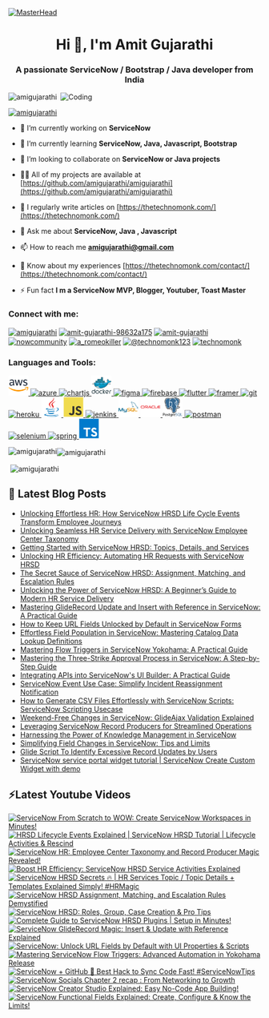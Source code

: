
[![MasterHead](https://i.gifer.com/origin/22/22657b8a577f858827c5d46dac32cf53.gif)](https://amigujarathi.io)

<h1 align="center">Hi 👋, I'm Amit Gujarathi</h1>
<h3 align="center">A passionate ServiceNow / Bootstrap / Java developer from India</h3>
<img align="right" alt="Coding" width="400" src="https://cdn.filestackcontent.com/efbSR18hT5uRKuo0zoMA">

<p align="left"> <img src="https://komarev.com/ghpvc/?username=amigujarathi&label=Profile%20views&color=0e75b6&style=flat" alt="amigujarathi" /> </p>

<p align="left"> <a href="https://twitter.com/amigujarathi" target="blank"><img src="https://img.shields.io/twitter/follow/amigujarathi?logo=twitter&style=for-the-badge" alt="amigujarathi" /></a> </p>

- 🔭 I’m currently working on **ServiceNow**

- 🌱 I’m currently learning **ServiceNow, Java, Javascript, Bootstrap**

- 👯 I’m looking to collaborate on **ServiceNow or Java projects**

- 👨‍💻 All of my projects are available at [https://github.com/amigujarathi/amigujarathi](https://github.com/amigujarathi/amigujarathi)

- 📝 I regularly write articles on [https://thetechnomonk.com/](https://thetechnomonk.com/)

- 💬 Ask me about **ServiceNow, Java , Javascript**

- 📫 How to reach me **amigujarathi@gmail.com**

- 📄 Know about my experiences [https://thetechnomonk.com/contact/](https://thetechnomonk.com/contact/)

- ⚡ Fun fact **I m a ServiceNow MVP, Blogger, Youtuber, Toast Master**

<h3 align="left">Connect with me:</h3>
<p align="left">
<a href="https://twitter.com/amigujarathi" target="blank"><img align="center" src="https://raw.githubusercontent.com/rahuldkjain/github-profile-readme-generator/master/src/images/icons/Social/twitter.svg" alt="amigujarathi" height="30" width="40" /></a>
<a href="https://linkedin.com/in/amit-gujarathi-98632a175" target="blank"><img align="center" src="https://raw.githubusercontent.com/rahuldkjain/github-profile-readme-generator/master/src/images/icons/Social/linked-in-alt.svg" alt="amit-gujarathi-98632a175" height="30" width="40" /></a>
<a href="https://stackoverflow.com/users/amit-gujarathi" target="blank"><img align="center" src="https://raw.githubusercontent.com/rahuldkjain/github-profile-readme-generator/master/src/images/icons/Social/stack-overflow.svg" alt="amit-gujarathi" height="30" width="40" /></a>
<a href="https://www.servicenow.com/community/user/viewprofilepage/user-id/265565" target="blank"><img align="center" src="https://raw.githubusercontent.com/rahuldkjain/github-profile-readme-generator/master/src/images/icons/Social/codesandbox.svg" alt="nowcommunity" height="30" width="40" /></a>
<a href="https://instagram.com/a_romeokiller" target="blank"><img align="center" src="https://raw.githubusercontent.com/rahuldkjain/github-profile-readme-generator/master/src/images/icons/Social/instagram.svg" alt="a_romeokiller" height="30" width="40" /></a>
<a href="https://medium.com/@technomonk123" target="blank"><img align="center" src="https://raw.githubusercontent.com/rahuldkjain/github-profile-readme-generator/master/src/images/icons/Social/medium.svg" alt="@technomonk123" height="30" width="40" /></a>
<a href="https://www.youtube.com/c/technomonk" target="blank"><img align="center" src="https://raw.githubusercontent.com/rahuldkjain/github-profile-readme-generator/master/src/images/icons/Social/youtube.svg" alt="technomonk" height="30" width="40" /></a>
</p>

<h3 align="left">Languages and Tools:</h3>
<p align="left"> <a href="https://aws.amazon.com" target="_blank" rel="noreferrer"> <img src="https://raw.githubusercontent.com/devicons/devicon/master/icons/amazonwebservices/amazonwebservices-original-wordmark.svg" alt="aws" width="40" height="40"/> </a> <a href="https://azure.microsoft.com/en-in/" target="_blank" rel="noreferrer"> <img src="https://www.vectorlogo.zone/logos/microsoft_azure/microsoft_azure-icon.svg" alt="azure" width="40" height="40"/> </a> <a href="https://www.chartjs.org" target="_blank" rel="noreferrer"> <img src="https://www.chartjs.org/media/logo-title.svg" alt="chartjs" width="40" height="40"/> </a> <a href="https://www.docker.com/" target="_blank" rel="noreferrer"> <img src="https://raw.githubusercontent.com/devicons/devicon/master/icons/docker/docker-original-wordmark.svg" alt="docker" width="40" height="40"/> </a> <a href="https://www.figma.com/" target="_blank" rel="noreferrer"> <img src="https://www.vectorlogo.zone/logos/figma/figma-icon.svg" alt="figma" width="40" height="40"/> </a> <a href="https://firebase.google.com/" target="_blank" rel="noreferrer"> <img src="https://www.vectorlogo.zone/logos/firebase/firebase-icon.svg" alt="firebase" width="40" height="40"/> </a> <a href="https://flutter.dev" target="_blank" rel="noreferrer"> <img src="https://www.vectorlogo.zone/logos/flutterio/flutterio-icon.svg" alt="flutter" width="40" height="40"/> </a> <a href="https://www.framer.com/" target="_blank" rel="noreferrer"> <img src="https://www.vectorlogo.zone/logos/framer/framer-icon.svg" alt="framer" width="40" height="40"/> </a> <a href="https://git-scm.com/" target="_blank" rel="noreferrer"> <img src="https://www.vectorlogo.zone/logos/git-scm/git-scm-icon.svg" alt="git" width="40" height="40"/> </a> <a href="https://heroku.com" target="_blank" rel="noreferrer"> <img src="https://www.vectorlogo.zone/logos/heroku/heroku-icon.svg" alt="heroku" width="40" height="40"/> </a> <a href="https://www.java.com" target="_blank" rel="noreferrer"> <img src="https://raw.githubusercontent.com/devicons/devicon/master/icons/java/java-original.svg" alt="java" width="40" height="40"/> </a> <a href="https://developer.mozilla.org/en-US/docs/Web/JavaScript" target="_blank" rel="noreferrer"> <img src="https://raw.githubusercontent.com/devicons/devicon/master/icons/javascript/javascript-original.svg" alt="javascript" width="40" height="40"/> </a> <a href="https://www.jenkins.io" target="_blank" rel="noreferrer"> <img src="https://www.vectorlogo.zone/logos/jenkins/jenkins-icon.svg" alt="jenkins" width="40" height="40"/> </a> <a href="https://www.mysql.com/" target="_blank" rel="noreferrer"> <img src="https://raw.githubusercontent.com/devicons/devicon/master/icons/mysql/mysql-original-wordmark.svg" alt="mysql" width="40" height="40"/> </a> <a href="https://www.oracle.com/" target="_blank" rel="noreferrer"> <img src="https://raw.githubusercontent.com/devicons/devicon/master/icons/oracle/oracle-original.svg" alt="oracle" width="40" height="40"/> </a> <a href="https://www.postgresql.org" target="_blank" rel="noreferrer"> <img src="https://raw.githubusercontent.com/devicons/devicon/master/icons/postgresql/postgresql-original-wordmark.svg" alt="postgresql" width="40" height="40"/> </a> <a href="https://postman.com" target="_blank" rel="noreferrer"> <img src="https://www.vectorlogo.zone/logos/getpostman/getpostman-icon.svg" alt="postman" width="40" height="40"/> </a> <a href="https://www.selenium.dev" target="_blank" rel="noreferrer"> <img src="https://raw.githubusercontent.com/detain/svg-logos/780f25886640cef088af994181646db2f6b1a3f8/svg/selenium-logo.svg" alt="selenium" width="40" height="40"/> </a> <a href="https://spring.io/" target="_blank" rel="noreferrer"> <img src="https://www.vectorlogo.zone/logos/springio/springio-icon.svg" alt="spring" width="40" height="40"/> </a> <a href="https://www.typescriptlang.org/" target="_blank" rel="noreferrer"> <img src="https://raw.githubusercontent.com/devicons/devicon/master/icons/typescript/typescript-original.svg" alt="typescript" width="40" height="40"/> </a> </p>



<p><img align="left" src="https://github-readme-stats.vercel.app/api/top-langs?username=amigujarathi&show_icons=true&locale=en&layout=compact" alt="amigujarathi" /></p>
<p><img align="center" src="https://github-readme-streak-stats.herokuapp.com/?user=amigujarathi&" alt="amigujarathi" /></p>
<p>&nbsp;<img align="center" src="https://github-readme-stats.vercel.app/api?username=amigujarathi&show_icons=true&locale=en" alt="amigujarathi" /></p>


## 📕 Latest Blog Posts
<!-- BLOG-POST-LIST:START -->
- [Unlocking Effortless HR: How ServiceNow HRSD Life Cycle Events Transform Employee Journeys](https://www.servicenow.com/community/hrsd-articles/unlocking-effortless-hr-how-servicenow-hrsd-life-cycle-events/ta-p/3299516)
- [Unlocking Seamless HR Service Delivery with ServiceNow Employee Center Taxonomy](https://www.servicenow.com/community/hrsd-articles/unlocking-seamless-hr-service-delivery-with-servicenow-employee/ta-p/3290882)
- [Getting Started with ServiceNow HRSD: Topics, Details, and Services](https://www.servicenow.com/community/hrsd-articles/getting-started-with-servicenow-hrsd-topics-details-and-services/ta-p/3286402)
- [Unlocking HR Efficiency: Automating HR Requests with ServiceNow HRSD](https://www.servicenow.com/community/hrsd-articles/unlocking-hr-efficiency-automating-hr-requests-with-servicenow/ta-p/3286143)
- [The Secret Sauce of ServiceNow HRSD: Assignment, Matching, and Escalation Rules](https://www.servicenow.com/community/hrsd-articles/the-secret-sauce-of-servicenow-hrsd-assignment-matching-and/ta-p/3273968)
- [Unlocking the Power of ServiceNow HRSD: A Beginner’s Guide to Modern HR Service Delivery](https://www.servicenow.com/community/hrsd-articles/unlocking-the-power-of-servicenow-hrsd-a-beginner-s-guide-to/ta-p/3266240)
- [Mastering GlideRecord Update and Insert with Reference in ServiceNow: A Practical Guide](https://www.servicenow.com/community/developer-articles/mastering-gliderecord-update-and-insert-with-reference-in/ta-p/3256118)
- [How to Keep URL Fields Unlocked by Default in ServiceNow Forms](https://www.servicenow.com/community/developer-articles/how-to-keep-url-fields-unlocked-by-default-in-servicenow-forms/ta-p/3250725)
- [Effortless Field Population in ServiceNow: Mastering Catalog Data Lookup Definitions](https://www.servicenow.com/community/service-catalog-articles/effortless-field-population-in-servicenow-mastering-catalog-data/ta-p/3246098)
- [Mastering Flow Triggers in ServiceNow Yokohama: A Practical Guide](https://www.servicenow.com/community/developer-articles/mastering-flow-triggers-in-servicenow-yokohama-a-practical-guide/ta-p/3244421)
- [Mastering the Three-Strike Approval Process in ServiceNow: A Step-by-Step Guide](https://www.servicenow.com/community/developer-articles/mastering-the-three-strike-approval-process-in-servicenow-a-step/ta-p/3242677)
- [Integrating APIs into ServiceNow&#39;s UI Builder: A Practical Guide](https://www.servicenow.com/community/next-experience-articles/integrating-apis-into-servicenow-s-ui-builder-a-practical-guide/ta-p/2974286)
- [ServiceNow Event Use Case: Simplify Incident Reassignment Notification](https://www.servicenow.com/community/servicenow-ai-platform-articles/servicenow-event-use-case-simplify-incident-reassignment/ta-p/2930690)
- [How to Generate CSV Files Effortlessly with ServiceNow Scripts: ServiceNow Scripting Usecase](https://www.servicenow.com/community/servicenow-ai-platform-articles/how-to-generate-csv-files-effortlessly-with-servicenow-scripts/ta-p/2926344)
- [Weekend-Free Changes in ServiceNow: GlideAjax Validation Explained](https://www.servicenow.com/community/itsm-articles/weekend-free-changes-in-servicenow-glideajax-validation/ta-p/2890616)
- [Leveraging ServiceNow Record Producers for Streamlined Operations](https://www.servicenow.com/community/itsm-articles/leveraging-servicenow-record-producers-for-streamlined/ta-p/2877121)
- [Harnessing the Power of Knowledge Management in ServiceNow](https://www.servicenow.com/community/itsm-articles/harnessing-the-power-of-knowledge-management-in-servicenow/ta-p/2858772)
- [Simplifying Field Changes in ServiceNow: Tips and Limits](https://www.servicenow.com/community/developer-articles/simplifying-field-changes-in-servicenow-tips-and-limits/ta-p/2855767)
- [Glide Script To Identify Excessive Record Updates by Users](https://www.servicenow.com/community/developer-articles/glide-script-to-identify-excessive-record-updates-by-users/ta-p/2827660)
- [ServiceNow service portal widget tutorial | ServiceNow Create Custom Widget with demo](https://www.servicenow.com/community/developer-articles/servicenow-service-portal-widget-tutorial-servicenow-create/ta-p/2373674)
<!-- BLOG-POST-LIST:END -->


## ⚡Latest Youtube Videos

<!-- BEGIN YOUTUBE-CARDS -->
[![ServiceNow From Scratch to WOW: Create ServiceNow Workspaces in Minutes!](https://ytcards.demolab.com/?id=WHDRc9CXa9o&title=ServiceNow+From+Scratch+to+WOW%3A+Create+ServiceNow+Workspaces+in+Minutes%21&lang=en&timestamp=1751380206&background_color=%230d1117&title_color=%23ffffff&stats_color=%23dedede&max_title_lines=1&width=250&border_radius=5 "ServiceNow From Scratch to WOW: Create ServiceNow Workspaces in Minutes!")](https://www.youtube.com/watch?v=WHDRc9CXa9o)
[![HRSD Lifecycle Events Explained | ServiceNow HRSD Tutorial | Lifecycle Activities & Rescind](https://ytcards.demolab.com/?id=w5vYi4sENQ8&title=HRSD+Lifecycle+Events+Explained+%7C+ServiceNow+HRSD+Tutorial+%7C+Lifecycle+Activities+%26+Rescind&lang=en&timestamp=1750775406&background_color=%230d1117&title_color=%23ffffff&stats_color=%23dedede&max_title_lines=1&width=250&border_radius=5 "HRSD Lifecycle Events Explained | ServiceNow HRSD Tutorial | Lifecycle Activities & Rescind")](https://www.youtube.com/watch?v=w5vYi4sENQ8)
[![ServiceNow HR: Employee Center Taxonomy and Record Producer Magic Revealed!](https://ytcards.demolab.com/?id=gxqElC4jq_Q&title=ServiceNow+HR%3A+Employee+Center+Taxonomy+and+Record+Producer+Magic+Revealed%21&lang=en&timestamp=1750170606&background_color=%230d1117&title_color=%23ffffff&stats_color=%23dedede&max_title_lines=1&width=250&border_radius=5 "ServiceNow HR: Employee Center Taxonomy and Record Producer Magic Revealed!")](https://www.youtube.com/watch?v=gxqElC4jq_Q)
[![Boost HR Efficiency: ServiceNow HRSD Service Activities Explained](https://ytcards.demolab.com/?id=sG2Fx1gOnn0&title=Boost+HR+Efficiency%3A+ServiceNow+HRSD+Service+Activities+Explained&lang=en&timestamp=1749565806&background_color=%230d1117&title_color=%23ffffff&stats_color=%23dedede&max_title_lines=1&width=250&border_radius=5 "Boost HR Efficiency: ServiceNow HRSD Service Activities Explained")](https://www.youtube.com/watch?v=sG2Fx1gOnn0)
[![ServiceNow HRSD Secrets 🔥 | HR Services Topic / Topic Details + Templates Explained Simply! #HRMagic](https://ytcards.demolab.com/?id=VfRwHnmGSAk&title=ServiceNow+HRSD+Secrets+%F0%9F%94%A5+%7C+HR+Services+Topic+%2F+Topic+Details+%2B+Templates+Explained+Simply%21+%23HRMagic&lang=en&timestamp=1748961006&background_color=%230d1117&title_color=%23ffffff&stats_color=%23dedede&max_title_lines=1&width=250&border_radius=5 "ServiceNow HRSD Secrets 🔥 | HR Services Topic / Topic Details + Templates Explained Simply! #HRMagic")](https://www.youtube.com/watch?v=VfRwHnmGSAk)
[![ServiceNow HRSD Assignment, Matching, and Escalation Rules Demystified](https://ytcards.demolab.com/?id=ROpPYFa0wTE&title=ServiceNow+HRSD+Assignment%2C+Matching%2C+and+Escalation+Rules+Demystified&lang=en&timestamp=1748356206&background_color=%230d1117&title_color=%23ffffff&stats_color=%23dedede&max_title_lines=1&width=250&border_radius=5 "ServiceNow HRSD Assignment, Matching, and Escalation Rules Demystified")](https://www.youtube.com/watch?v=ROpPYFa0wTE)
[![ServiceNow HRSD: Roles, Group, Case Creation & Pro Tips](https://ytcards.demolab.com/?id=RiqMiE2U2pE&title=ServiceNow+HRSD%3A+Roles%2C+Group%2C+Case+Creation+%26+Pro+Tips&lang=en&timestamp=1747751406&background_color=%230d1117&title_color=%23ffffff&stats_color=%23dedede&max_title_lines=1&width=250&border_radius=5 "ServiceNow HRSD: Roles, Group, Case Creation & Pro Tips")](https://www.youtube.com/watch?v=RiqMiE2U2pE)
[![Complete Guide to ServiceNow HRSD Plugins | Setup in Minutes!](https://ytcards.demolab.com/?id=3TNgjB-VuAE&title=Complete+Guide+to+ServiceNow+HRSD+Plugins+%7C+Setup+in+Minutes%21&lang=en&timestamp=1747146606&background_color=%230d1117&title_color=%23ffffff&stats_color=%23dedede&max_title_lines=1&width=250&border_radius=5 "Complete Guide to ServiceNow HRSD Plugins | Setup in Minutes!")](https://www.youtube.com/watch?v=3TNgjB-VuAE)
[![ServiceNow GlideRecord Magic: Insert & Update with Reference Explained](https://ytcards.demolab.com/?id=KDv5oDsLO1c&title=ServiceNow+GlideRecord+Magic%3A+Insert+%26+Update+with+Reference+Explained&lang=en&timestamp=1746541806&background_color=%230d1117&title_color=%23ffffff&stats_color=%23dedede&max_title_lines=1&width=250&border_radius=5 "ServiceNow GlideRecord Magic: Insert & Update with Reference Explained")](https://www.youtube.com/watch?v=KDv5oDsLO1c)
[![ServiceNow: Unlock URL Fields by Default with UI Properties & Scripts](https://ytcards.demolab.com/?id=jQdM58YX27U&title=ServiceNow%3A+Unlock+URL+Fields+by+Default+with+UI+Properties+%26+Scripts&lang=en&timestamp=1745937006&background_color=%230d1117&title_color=%23ffffff&stats_color=%23dedede&max_title_lines=1&width=250&border_radius=5 "ServiceNow: Unlock URL Fields by Default with UI Properties & Scripts")](https://www.youtube.com/watch?v=jQdM58YX27U)
[![Mastering ServiceNow Flow Triggers: Advanced Automation in Yokohama Release](https://ytcards.demolab.com/?id=0VPXi3luYb4&title=Mastering+ServiceNow+Flow+Triggers%3A+Advanced+Automation+in+Yokohama+Release&lang=en&timestamp=1745332206&background_color=%230d1117&title_color=%23ffffff&stats_color=%23dedede&max_title_lines=1&width=250&border_radius=5 "Mastering ServiceNow Flow Triggers: Advanced Automation in Yokohama Release")](https://www.youtube.com/watch?v=0VPXi3luYb4)
[![ServiceNow + GitHub 🔗 Best Hack to Sync Code Fast! #ServiceNowTips](https://ytcards.demolab.com/?id=5jeqqbn5Ppk&title=ServiceNow+%2B+GitHub+%F0%9F%94%97+Best+Hack+to+Sync+Code+Fast%21+%23ServiceNowTips&lang=en&timestamp=1744122606&background_color=%230d1117&title_color=%23ffffff&stats_color=%23dedede&max_title_lines=1&width=250&border_radius=5 "ServiceNow + GitHub 🔗 Best Hack to Sync Code Fast! #ServiceNowTips")](https://www.youtube.com/watch?v=5jeqqbn5Ppk)
[![ServiceNow Socials Chapter 2 recap : From Networking to Growth](https://ytcards.demolab.com/?id=CrKiEkorTBc&title=ServiceNow+Socials+Chapter+2+recap+%3A+From+Networking+to+Growth&lang=en&timestamp=1743694299&background_color=%230d1117&title_color=%23ffffff&stats_color=%23dedede&max_title_lines=1&width=250&border_radius=5 "ServiceNow Socials Chapter 2 recap : From Networking to Growth")](https://www.youtube.com/watch?v=CrKiEkorTBc)
[![ServiceNow Creator Studio Explained: Easy No-Code App Building!](https://ytcards.demolab.com/?id=fFm2U0xttp0&title=ServiceNow+Creator+Studio+Explained%3A+Easy+No-Code+App+Building%21&lang=en&timestamp=1743517806&background_color=%230d1117&title_color=%23ffffff&stats_color=%23dedede&max_title_lines=1&width=250&border_radius=5 "ServiceNow Creator Studio Explained: Easy No-Code App Building!")](https://www.youtube.com/watch?v=fFm2U0xttp0)
[![ServiceNow Functional Fields Explained: Create, Configure & Know the Limits!](https://ytcards.demolab.com/?id=XhJLSrehskI&title=ServiceNow+Functional+Fields+Explained%3A+Create%2C+Configure+%26+Know+the+Limits%21&lang=en&timestamp=1742913027&background_color=%230d1117&title_color=%23ffffff&stats_color=%23dedede&max_title_lines=1&width=250&border_radius=5 "ServiceNow Functional Fields Explained: Create, Configure & Know the Limits!")](https://www.youtube.com/watch?v=XhJLSrehskI)
<!-- END YOUTUBE-CARDS -->


